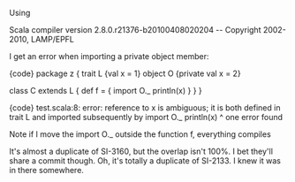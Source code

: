 Using

Scala compiler version 2.8.0.r21376-b20100408020204 -- Copyright
2002-2010, LAMP/EPFL

I get an error when importing a private object member:

{code}
package z {
trait L {val x = 1}
object O {private val x = 2}

class C extends L {
 def f = {
 import O._
 println(x)
 }
}
}

{code}
test.scala:8: error: reference to x is ambiguous;
it is both defined in trait L and imported subsequently by 
import O._
 println(x)
         ^
one error found

Note if I move the import O._ outside the function f, everything compiles


It's almost a duplicate of SI-3160, but the overlap isn't 100%.  I bet they'll share a commit though.
Oh, it's totally a duplicate of SI-2133.  I knew it was in there somewhere.
